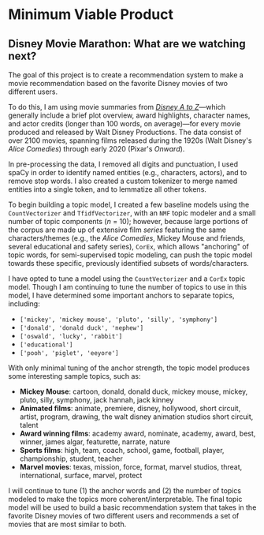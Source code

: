 # Minimum Viable Product
## Disney Movie Marathon: What are we watching next?


The goal of this project is to create a recommendation system to make a movie recommendation based on the favorite Disney movies of two different users.


To do this, I am using movie summaries from [_Disney A to Z_](https://d23.com/disney-a-to-z/)&mdash;which generally include a brief plot overview, award highlights, character names, and actor credits (longer than 100 words, on average)&mdash;for every movie produced and released by Walt Disney Productions. The data consist of over 2100 movies, spanning films released during the 1920s (Walt Disney's _Alice Comedies_) through early 2020 (Pixar's _Onward_).


In pre-processing the data, I removed all digits and punctuation, I used spaCy in order to identify named entities (e.g., characters, actors), and to remove stop words. I also created a custom tokenizer to merge named entities into a single token, and to lemmatize all other tokens.


To begin building a topic model, I created a few baseline models using the `CountVectorizer` and `TfidfVectorizer`, with an `NMF` topic modeler and a small number of topic components (_n_ = 10); however, because large portions of the corpus are made up of extensive film _series_ featuring the same characters/themes (e.g., the _Alice Comedies_, Mickey Mouse and friends, several educational and safety series), `CorEx`, which allows "anchoring" of topic words, for semi-supervised topic modeling, can push the topic model towards these specific, previously identified subsets of words/characters.


I have opted to tune a model using the `CountVectorizer` and a `CorEx` topic model. Though I am continuing to tune the number of topics to use in this model, I have determined some important anchors to separate topics, including:
- `['mickey', 'mickey mouse', 'pluto', 'silly', 'symphony']`
- `['donald', 'donald duck', 'nephew']`
- `['oswald', 'lucky', 'rabbit']`
- `['educational']`
- `['pooh', 'piglet', 'eeyore']`


With only minimal tuning of the anchor strength, the topic model produces some interesting sample topics, such as:
- **Mickey Mouse**: cartoon, donald, donald duck, mickey mouse, mickey, pluto, silly, symphony, jack hannah, jack kinney
- **Animated films**: animate, premiere, disney, hollywood, short circuit, artist, program, drawing, the walt disney animation studios short circuit, talent
- **Award winning films**: academy award, nominate, academy, award, best, winner, james algar, featurette, narrate, nature
- **Sports films**: high, team, coach, school, game, football, player, championship, student, teacher
- **Marvel movies**: texas, mission, force, format, marvel studios, threat, international, surface, marvel, protect


I will continue to tune (1) the anchor words and (2) the number of topics modeled to make the topics more coherent/interpretable. The final topic model will be used to build a basic recommendation system that takes in the favorite Disney movies of two different users and recommends a set of movies that are most similar to both.
